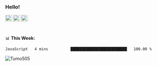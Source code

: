 ### Hello!
<a href="https://www.facebook.com/tumo.kgosiyame">
  <img align="left" alt="Tumo kgosiyame" width="22px" src="https://img.icons8.com/fluency/344/facebook-new.png" />
</a>
<a href="https://twitter.com/Tumo505">
  <img align="left" alt="Tumo kgosiyame | Twitter" width="22px" src="https://img.icons8.com/color/344/twitter.png" />
</a>
<a href="https://www.linkedin.com/in/tumo-kgosiyame-23a696168/">
  <img align="left" alt="Tumo kgosiyame | Linkedin" width="22px" src="https://img.icons8.com/color/344/linkedin-circled.png" />
</a>

<br/>
<br/>
<br/>

📊 **This  Week:**

<!--START_SECTION:waka-->

```txt
JavaScript   4 mins          █████████████████████████   100.00 %
```

<!--END_SECTION:waka-->

 <img align="left" src="https://github-readme-stats.vercel.app/api?username=Tumo505&show_icons=true&theme=gotham" alt="Tumo505" />


